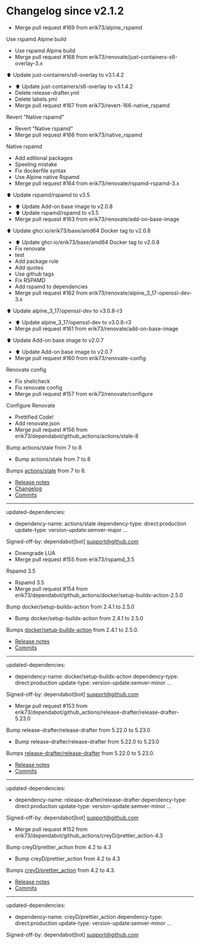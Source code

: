 # Changelog since v2.1.2
- Merge pull request #169 from erik73/alpine_rspamd

Use rspamd Alpine build 
- Use rspamd Alpine build 
- Merge pull request #168 from erik73/renovate/just-containers-s6-overlay-3.x

⬆️ Update just-containers/s6-overlay to v3.1.4.2 
- ⬆️ Update just-containers/s6-overlay to v3.1.4.2 
- Delete release-drafter.yml 
- Delete labels.yml 
- Merge pull request #167 from erik73/revert-166-native_rspamd

Revert "Native rspamd" 
- Revert "Native rspamd" 
- Merge pull request #166 from erik73/native_rspamd

Native rspamd 
- Add aditional packages 
- Speeling mistake 
- Fix dockerfile syntax 
- Use Alpine native Rspamd 
- Merge pull request #164 from erik73/renovate/rspamd-rspamd-3.x

⬆️ Update rspamd/rspamd to v3.5 
- ⬆️ Update Add-on base image to v2.0.8 
- ⬆️ Update rspamd/rspamd to v3.5 
- Merge pull request #163 from erik73/renovate/add-on-base-image

⬆️ Update ghcr.io/erik73/base/amd64 Docker tag to v2.0.8 
- ⬆️ Update ghcr.io/erik73/base/amd64 Docker tag to v2.0.8 
- Fix renovate 
- test 
- Add package rule 
- Add quotes 
- Use github tags 
- Fix RSPAMD 
- Add rspamd to dependencies 
- Merge pull request #162 from erik73/renovate/alpine_3_17-openssl-dev-3.x

⬆️ Update alpine_3_17/openssl-dev to v3.0.8-r3 
- ⬆️ Update alpine_3_17/openssl-dev to v3.0.8-r3 
- Merge pull request #161 from erik73/renovate/add-on-base-image

⬆️ Update Add-on base image to v2.0.7 
- ⬆️ Update Add-on base image to v2.0.7 
- Merge pull request #160 from erik73/renovate-config

Renovate config 
- Fix shellcheck 
- Fix renovate config 
- Merge pull request #157 from erik73/renovate/configure

Configure Renovate 
- Prettified Code! 
- Add renovate.json 
- Merge pull request #156 from erik73/dependabot/github_actions/actions/stale-8

Bump actions/stale from 7 to 8 
- Bump actions/stale from 7 to 8

Bumps [actions/stale](https://github.com/actions/stale) from 7 to 8.
- [Release notes](https://github.com/actions/stale/releases)
- [Changelog](https://github.com/actions/stale/blob/main/CHANGELOG.md)
- [Commits](https://github.com/actions/stale/compare/v7...v8)

---
updated-dependencies:
- dependency-name: actions/stale
  dependency-type: direct:production
  update-type: version-update:semver-major
...

Signed-off-by: dependabot[bot] <support@github.com> 
- Downgrade LUA 
- Merge pull request #155 from erik73/rspamd_3.5

Rspamd 3.5 
- Rspamd 3.5 
- Merge pull request #154 from erik73/dependabot/github_actions/docker/setup-buildx-action-2.5.0

Bump docker/setup-buildx-action from 2.4.1 to 2.5.0 
- Bump docker/setup-buildx-action from 2.4.1 to 2.5.0

Bumps [docker/setup-buildx-action](https://github.com/docker/setup-buildx-action) from 2.4.1 to 2.5.0.
- [Release notes](https://github.com/docker/setup-buildx-action/releases)
- [Commits](https://github.com/docker/setup-buildx-action/compare/v2.4.1...v2.5.0)

---
updated-dependencies:
- dependency-name: docker/setup-buildx-action
  dependency-type: direct:production
  update-type: version-update:semver-minor
...

Signed-off-by: dependabot[bot] <support@github.com> 
- Merge pull request #153 from erik73/dependabot/github_actions/release-drafter/release-drafter-5.23.0

Bump release-drafter/release-drafter from 5.22.0 to 5.23.0 
- Bump release-drafter/release-drafter from 5.22.0 to 5.23.0

Bumps [release-drafter/release-drafter](https://github.com/release-drafter/release-drafter) from 5.22.0 to 5.23.0.
- [Release notes](https://github.com/release-drafter/release-drafter/releases)
- [Commits](https://github.com/release-drafter/release-drafter/compare/v5.22.0...v5.23.0)

---
updated-dependencies:
- dependency-name: release-drafter/release-drafter
  dependency-type: direct:production
  update-type: version-update:semver-minor
...

Signed-off-by: dependabot[bot] <support@github.com> 
- Merge pull request #152 from erik73/dependabot/github_actions/creyD/prettier_action-4.3

Bump creyD/prettier_action from 4.2 to 4.3 
- Bump creyD/prettier_action from 4.2 to 4.3

Bumps [creyD/prettier_action](https://github.com/creyD/prettier_action) from 4.2 to 4.3.
- [Release notes](https://github.com/creyD/prettier_action/releases)
- [Commits](https://github.com/creyD/prettier_action/compare/v4.2...v4.3)

---
updated-dependencies:
- dependency-name: creyD/prettier_action
  dependency-type: direct:production
  update-type: version-update:semver-minor
...

Signed-off-by: dependabot[bot] <support@github.com> 

